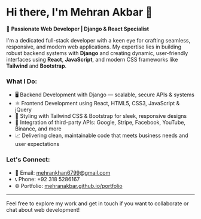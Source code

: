 # Hi there, I'm Mehran Akbar 👋

🚀 **Passionate Web Developer | Django & React Specialist**

I'm a dedicated full-stack developer with a keen eye for crafting seamless, responsive, and modern web applications. My expertise lies in building robust backend systems with **Django** and creating dynamic, user-friendly interfaces using **React**, **JavaScript**, and modern CSS frameworks like **Tailwind** and **Bootstrap**.

### What I Do:
- 🖥️ Backend Development with Django — scalable, secure APIs & systems  
- ⚛️ Frontend Development using React, HTML5, CSS3, JavaScript & jQuery  
- 🎨 Styling with Tailwind CSS & Bootstrap for sleek, responsive designs  
- 🔗 Integration of third-party APIs: Google, Stripe, Facebook, YouTube, Binance, and more  
- 📈 Delivering clean, maintainable code that meets business needs and user expectations  

### Let's Connect:
- 📧 Email: [mehrankhan6799@gmail.com](mailto:mehrankhan6799@gmail.com)  
- 📞 Phone: +92 318 5286167  
- 🌐 Portfolio: [mehranakbar.github.io/portfolio](https://mehranakbar.github.io/portfolio/index.html)
---
Feel free to explore my work and get in touch if you want to collaborate or chat about web development!


